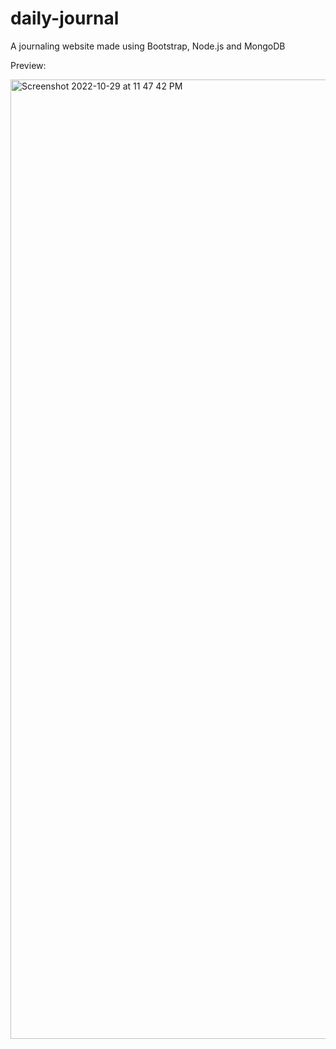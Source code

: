 # daily-journal
A journaling website made using Bootstrap, Node.js and MongoDB 

Preview:

<img width="1535" alt="Screenshot 2022-10-29 at 11 47 42 PM" src="https://user-images.githubusercontent.com/42150549/198847101-425f27c0-0f01-4949-a116-ff34bf66d256.png">



